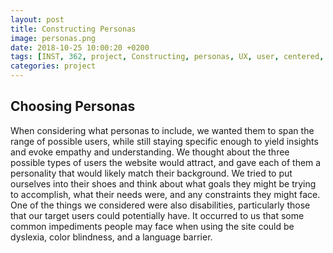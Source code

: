 ```yaml
---
layout: post
title: Constructing Personas
image: personas.png
date: 2018-10-25 10:00:20 +0200
tags: [INST, 362, project, Constructing, personas, UX, user, centered, design, defenders, wildlife]
categories: project
---
```



## Choosing Personas

When considering what personas to include, we wanted them to span the range of possible users, while still staying specific enough to yield insights and evoke empathy and understanding. We thought about the three possible types of users the website would attract, and gave each of them a personality that would likely match their background. We tried to put ourselves into their shoes and think about what goals they might be trying to accomplish, what their needs were, and any constraints they might face. One of the things we considered were also disabilities, particularly those that our target users could potentially have. It occurred to us that some common impediments people may face when using the site could be dyslexia, color blindness, and a language barrier. 


